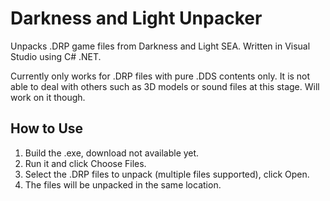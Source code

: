 # Darkness and Light Unpacker
Unpacks .DRP game files from Darkness and Light SEA. Written in Visual Studio using C# .NET.

Currently only works for .DRP files with pure .DDS contents only. It is not able to deal with others such as 3D models or sound files
at this stage. Will work on it though.


How to Use
-----------
1. Build the .exe, download not available yet.
2. Run it and click Choose Files.
3. Select the .DRP files to unpack (multiple files supported), click Open.
4. The files will be unpacked in the same location.
